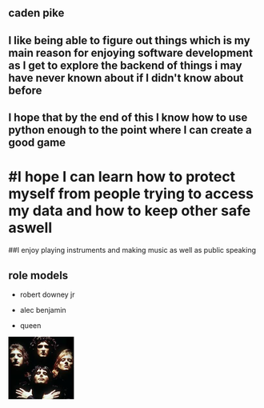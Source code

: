 ## caden pike
## I like being able to figure out things which is my main reason for enjoying software development as I get to explore the backend of things i may have never known about if I didn't know about before
## I hope that by the end of this I know how to use python enough to the point where I can create a good game
# #I hope I can learn how to protect myself from people trying to access my data and how to keep other safe aswell
##I enjoy playing instruments and making music as well as public speaking
## role models
* robert downey jr




* alec benjamin




* queen


![queen](https://github.com/caden-pike/caden-pike/blob/main/queen.png)
